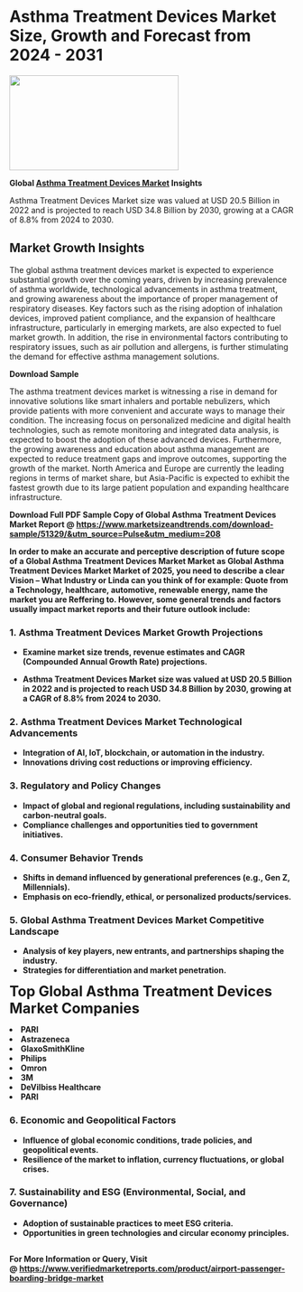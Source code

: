 <H1>Asthma Treatment Devices Market Size, Growth and Forecast from 2024 - 2031</H1><img class="aligncenter size-medium wp-image-584254" src="https://thirdeyenews.in/wp-content/uploads/2024/09/Global-Market-Research-300x168.jpeg" alt="" width="300" height="168" /><p><strong>Global&nbsp;<a href="https://www.marketsizeandtrends.com/download-sample/51329/&amp;utm_source=Pulse&amp;utm_medium=208">Asthma Treatment Devices Market</a> Insights</strong></p><p>Asthma Treatment Devices Market size was valued at USD 20.5 Billion in 2022 and is projected to reach USD 34.8 Billion by 2030, growing at a CAGR of 8.8% from 2024 to 2030.</p><p><h2>Market Growth Insights</h2> <p>The global asthma treatment devices market is expected to experience substantial growth over the coming years, driven by increasing prevalence of asthma worldwide, technological advancements in asthma treatment, and growing awareness about the importance of proper management of respiratory diseases. Key factors such as the rising adoption of inhalation devices, improved patient compliance, and the expansion of healthcare infrastructure, particularly in emerging markets, are also expected to fuel market growth. In addition, the rise in environmental factors contributing to respiratory issues, such as air pollution and allergens, is further stimulating the demand for effective asthma management solutions.</p> <p><strong>Download Sample</strong></p> <p>The asthma treatment devices market is witnessing a rise in demand for innovative solutions like smart inhalers and portable nebulizers, which provide patients with more convenient and accurate ways to manage their condition. The increasing focus on personalized medicine and digital health technologies, such as remote monitoring and integrated data analysis, is expected to boost the adoption of these advanced devices. Furthermore, the growing awareness and education about asthma management are expected to reduce treatment gaps and improve outcomes, supporting the growth of the market. North America and Europe are currently the leading regions in terms of market share, but Asia-Pacific is expected to exhibit the fastest growth due to its large patient population and expanding healthcare infrastructure. <p><strong></p><p><span class=""><strong>Download Full PDF Sample Copy of Global Asthma Treatment Devices Market Report</strong> @ <a href="https://www.marketsizeandtrends.com/download-sample/51329/&amp;utm_source=Pulse&amp;utm_medium=208" target="_blank">https://www.marketsizeandtrends.com/download-sample/51329/&amp;utm_source=Pulse&amp;utm_medium=208</a></span></p><p>In order to make an accurate and perceptive description of future scope of a Global&nbsp;Asthma Treatment Devices Market Market as Global&nbsp;Asthma Treatment Devices Market Market of 2025, you need to describe a clear Vision &ndash; What Industry or Linda can you think of for example: Quote from a Technology, healthcare, automotive, renewable energy, name the market you are Reffering to. However, some general trends and factors usually impact market reports and their future outlook include:</p><h3>1.&nbsp;<strong>Asthma Treatment Devices Market Growth Projections</strong></h3><ul><li>Examine market size trends, revenue estimates and CAGR (Compounded Annual Growth Rate) projections.</li><li><p>Asthma Treatment Devices Market size was valued at USD 20.5 Billion in 2022 and is projected to reach USD 34.8 Billion by 2030, growing at a CAGR of 8.8% from 2024 to 2030.</p></li></ul><h3>2.&nbsp;<strong>Asthma Treatment Devices Market Technological Advancements</strong></h3><ul><li>Integration of AI, IoT, blockchain, or automation in the industry.</li><li>Innovations driving cost reductions or improving efficiency.</li></ul><h3>3.&nbsp;<strong>Regulatory and Policy Changes</strong></h3><ul><li>Impact of global and regional regulations, including sustainability and carbon-neutral goals.</li><li>Compliance challenges and opportunities tied to government initiatives.</li></ul><h3>4.&nbsp;<strong>Consumer Behavior Trends</strong></h3><ul><li>Shifts in demand influenced by generational preferences (e.g., Gen Z, Millennials).</li><li>Emphasis on eco-friendly, ethical, or personalized products/services.</li></ul><h3>5.&nbsp;<strong>Global Asthma Treatment Devices Market Competitive Landscape</strong></h3><ul><li>Analysis of key players, new entrants, and partnerships shaping the industry.</li><li>Strategies for differentiation and market penetration.</li></ul><p data-pm-slice="1 1 []"><span style="color: inherit; font-family: inherit; font-size: 25px;">Top Global Asthma Treatment Devices Market Companies</span></p><div class="" data-test-id=""><p><li>PARI</li><li> Astrazeneca</li><li> GlaxoSmithKline</li><li> Philips</li><li> Omron</li><li> 3M</li><li> DeVilbiss Healthcare</li><li> PARI</li></p></div><h3>6.&nbsp;<strong>Economic and Geopolitical Factors</strong></h3><ul><li>Influence of global economic conditions, trade policies, and geopolitical events.</li><li>Resilience of the market to inflation, currency fluctuations, or global crises.</li></ul><h3>7.&nbsp;<strong>Sustainability and ESG (Environmental, Social, and Governance)</strong></h3><ul><li>Adoption of sustainable practices to meet ESG criteria.</li><li>Opportunities in green technologies and circular economy principles.</li></ul><h2><strong style="font-size: 14px;">For More Information or Query, Visit @&nbsp;</strong><a style="background-color: #ffffff; font-size: 14px;" href="https://www.marketsizeandtrends.com/report/asthma-treatment-devices-market/" target="_blank">https://www.verifiedmarketreports.com/product/airport-passenger-boarding-bridge-market</a></h2>
